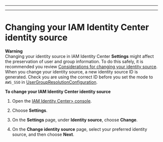 --------

--------

# Changing your IAM Identity Center identity source<a name="changing-aws-sso-source"></a>

**Warning**  
Changing your identity source in IAM Identity Center **Settings** might affect the preservation of user and group information\. To do this safely, it is recommended you review [Considerations for changing your identity source](https://docs.aws.amazon.com/singlesignon/latest/userguide/manage-your-identity-source-considerations.html)\. When you change your identity source, a new identity source ID is generated\. Check you are using the correct ID before you set the mode to `AWS_SSO` in [UserGroupResolutionConfiguration](https://docs.aws.amazon.com/kendra/latest/dg/API_UserGroupResolutionConfiguration.html)\.

**To change your IAM Identity Center identity source**

1. Open the [IAM Identity Center> console](https://console.aws.amazon.com/singlesignon)\.

1. Choose **Settings**\.

1. On the **Settings** page, under **Identity source**, choose **Change**\.

1. On the **Change identity source** page, select your preferred identity source, and then choose **Next**\.
